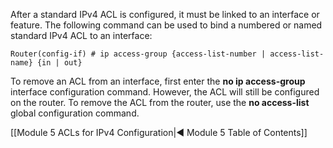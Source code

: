 After a standard IPv4 ACL is configured, it must be linked to an interface or feature. The following command can be used to bind a numbered or named standard IPv4 ACL to an interface:

```
Router(config-if) # ip access-group {access-list-number | access-list-name} {in | out}
```

To remove an ACL from an interface, first enter the **no ip access-group** interface configuration command. However, the ACL will still be configured on the router. To remove the ACL from the router, use the **no access-list** global configuration command.

[[Module 5 ACLs for IPv4 Configuration|◀ Module 5 Table of Contents]]